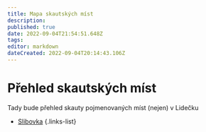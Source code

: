 ```yaml
---
title: Mapa skautských míst
description: 
published: true
date: 2022-09-04T21:54:51.648Z
tags: 
editor: markdown
dateCreated: 2022-09-04T20:14:43.106Z
---
```


# Přehled skautských míst
Tady bude přehled skauty pojmenovaných míst (nejen) v Lidečku

- [Slibovka](slibovka)
{.links-list}